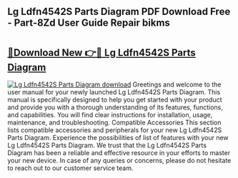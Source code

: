 ## Lg Ldfn4542S Parts Diagram PDF Download Free - Part-8Zd User Guide Repair bikms

# <h2><a href="http://dfksi6v.blite.top/?on=Lg+Ldfn4542S+Parts+Diagram">🔗Download New 👉🔴 Lg Ldfn4542S Parts Diagram</a></h2>

[![Lg Ldfn4542S Parts Diagram download](https://i.imgur.com/lujVjoI.png)](http://dfksi6v.blite.top/?on=Lg+Ldfn4542S+Parts+Diagram)
Greetings and welcome to the user manual for your newly launched Lg Ldfn4542S Parts Diagram. This manual is specifically designed to help you get started with your product and provide you with a thorough understanding of its features, functions, and capabilities. You will find clear instructions for installation, usage, maintenance, and troubleshooting. Compatible Accessories This section lists compatible accessories and peripherals for your new Lg Ldfn4542S Parts Diagram. Experience the possibilities of list of features with your new Lg Ldfn4542S Parts Diagram. We trust that the Lg Ldfn4542S Parts Diagram has been a reliable and effective resource in your efforts to master your new device. In case of any queries or concerns, please do not hesitate to reach out to our customer service team.

